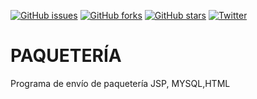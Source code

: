 [![GitHub issues](https://img.shields.io/github/issues/raom30/paqueteria.svg?style=flat-square)](https://github.com/raom30/paqueteria/issues)
[![GitHub forks](https://img.shields.io/github/forks/raom30/paqueteria.svg?style=flat-square)](https://github.com/raom30/paqueteria/network)
[![GitHub stars](https://img.shields.io/github/stars/raom30/paqueteria.svg?style=flat-square)](https://github.com/raom30/paqueteria/stargazers)
[![Twitter](https://img.shields.io/twitter/url/https/github.com/raom30/paqueteria.svg?style=flat-square)](https://twitter.com/intent/tweet?text=Wow:&url=https%3A%2F%2Fgithub.com%2Fraom30%2Fpaqueteria)
# PAQUETERÍA
Programa de envío de paquetería JSP, MYSQL,HTML
